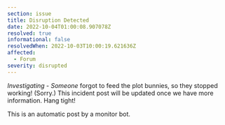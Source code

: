 ```yaml
---
section: issue
title: Disruption Detected
date: 2022-10-04T01:00:08.907078Z
resolved: true
informational: false
resolvedWhen: 2022-10-03T10:00:19.621636Z
affected:
  - Forum
severity: disrupted
---
```

*Investigating* - _Someone_ forgot to feed the plot bunnies, so they stopped working! (Sorry.) This incident post will be updated once we have more information. Hang tight!

This is an automatic post by a monitor bot.
        